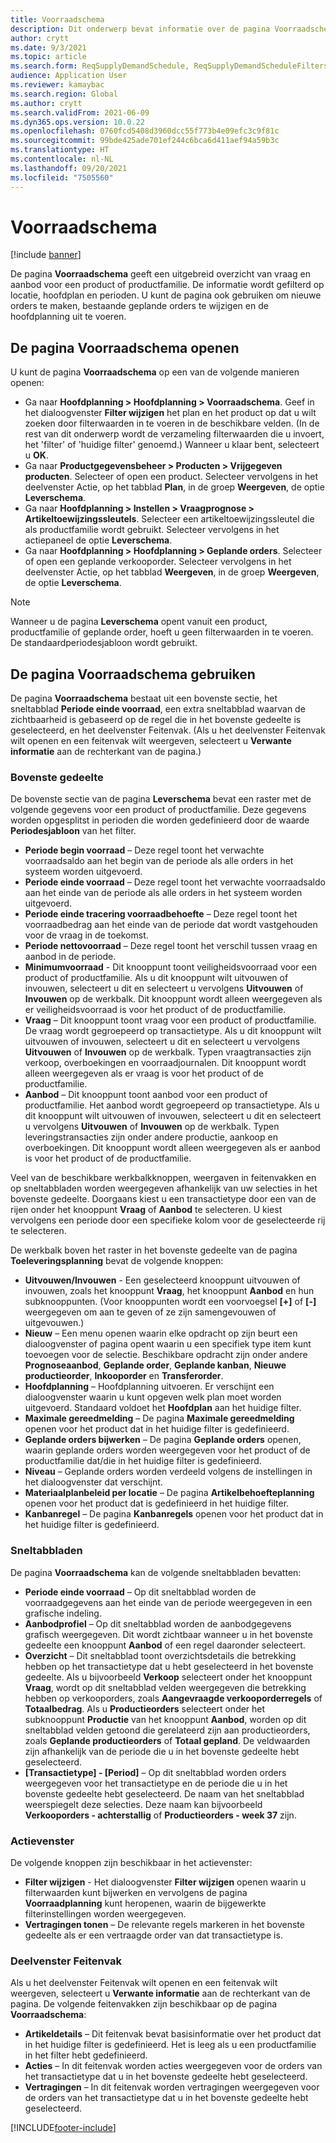 ```yaml
---
title: Voorraadschema
description: Dit onderwerp bevat informatie over de pagina Voorraadschema en de mogelijkheden ervan.
author: crytt
ms.date: 9/3/2021
ms.topic: article
ms.search.form: ReqSupplyDemandSchedule, ReqSupplyDemandScheduleFilters, ReqSupplyDemandItemDetails, ReqTransFuturesActionsPart, ReqSupplyDemandOverviewLegendPart
audience: Application User
ms.reviewer: kamaybac
ms.search.region: Global
ms.author: crytt
ms.search.validFrom: 2021-06-09
ms.dyn365.ops.version: 10.0.22
ms.openlocfilehash: 0760fcd5408d3960dcc55f773b4e09efc3c9f81c
ms.sourcegitcommit: 99bde425ade701ef244c6bca6d411aef94a59b3c
ms.translationtype: HT
ms.contentlocale: nl-NL
ms.lasthandoff: 09/20/2021
ms.locfileid: "7505560"
---
```

# <a name="supply-schedule"></a>Voorraadschema

[!include [banner](../includes/banner.md)]

De pagina **Voorraadschema** geeft een uitgebreid overzicht van vraag en aanbod voor een product of productfamilie. De informatie wordt gefilterd op locatie, hoofdplan en perioden. U kunt de pagina ook gebruiken om nieuwe orders te maken, bestaande geplande orders te wijzigen en de hoofdplanning uit te voeren.

## <a name="open-the-supply-schedule-page"></a>De pagina Voorraadschema openen

U kunt de pagina **Voorraadschema** op een van de volgende manieren openen:

- Ga naar **Hoofdplanning \> Hoofdplanning \> Voorraadschema**. Geef in het dialoogvenster **Filter wijzigen** het plan en het product op dat u wilt zoeken door filterwaarden in te voeren in de beschikbare velden. (In de rest van dit onderwerp wordt de verzameling filterwaarden die u invoert, het 'filter' of 'huidige filter' genoemd.) Wanneer u klaar bent, selecteert u **OK**.
- Ga naar **Productgegevensbeheer \> Producten \> Vrijgegeven producten**. Selecteer of open een product. Selecteer vervolgens in het deelvenster Actie, op het tabblad **Plan**, in de groep **Weergeven**, de optie **Leverschema**.
- Ga naar **Hoofdplanning \> Instellen \> Vraagprognose \> Artikeltoewijzingssleutels**. Selecteer een artikeltoewijzingssleutel die als productfamilie wordt gebruikt. Selecteer vervolgens in het actiepaneel de optie **Leverschema**.
- Ga naar **Hoofdplanning \> Hoofdplanning \> Geplande orders**. Selecteer of open een geplande verkooporder. Selecteer vervolgens in het deelvenster Actie, op het tabblad **Weergeven**, in de groep **Weergeven**, de optie **Leverschema**.

> [!NOTE]
> Wanneer u de pagina **Leverschema** opent vanuit een product, productfamilie of geplande order, hoeft u geen filterwaarden in te voeren. De standaardperiodesjabloon wordt gebruikt.

## <a name="use-the-supply-schedule-page"></a>De pagina Voorraadschema gebruiken

De pagina **Voorraadschema** bestaat uit een bovenste sectie, het sneltabblad **Periode einde voorraad**, een extra sneltabblad waarvan de zichtbaarheid is gebaseerd op de regel die in het bovenste gedeelte is geselecteerd, en het deelvenster Feitenvak. (Als u het deelvenster Feitenvak wilt openen en een feitenvak wilt weergeven, selecteert u **Verwante informatie** aan de rechterkant van de pagina.)

### <a name="upper-section"></a>Bovenste gedeelte

De bovenste sectie van de pagina **Leverschema** bevat een raster met de volgende gegevens voor een product of productfamilie. Deze gegevens worden opgesplitst in perioden die worden gedefinieerd door de waarde **Periodesjabloon** van het filter.

- **Periode begin voorraad** – Deze regel toont het verwachte voorraadsaldo aan het begin van de periode als alle orders in het systeem worden uitgevoerd.
- **Periode einde voorraad** – Deze regel toont het verwachte voorraadsaldo aan het einde van de periode als alle orders in het systeem worden uitgevoerd.
- **Periode einde tracering voorraadbehoefte** – Deze regel toont het voorraadbedrag aan het einde van de periode dat wordt vastgehouden voor de vraag in de toekomst.
- **Periode nettovoorraad** – Deze regel toont het verschil tussen vraag en aanbod in de periode.
- **Minimumvoorraad** - Dit knooppunt toont veiligheidsvoorraad voor een product of productfamilie. Als u dit knooppunt wilt uitvouwen of invouwen, selecteert u dit en selecteert u vervolgens **Uitvouwen** of **Invouwen** op de werkbalk. Dit knooppunt wordt alleen weergegeven als er veiligheidsvoorraad is voor het product of de productfamilie.
- **Vraag** – Dit knooppunt toont vraag voor een product of productfamilie. De vraag wordt gegroepeerd op transactietype. Als u dit knooppunt wilt uitvouwen of invouwen, selecteert u dit en selecteert u vervolgens **Uitvouwen** of **Invouwen** op de werkbalk. Typen vraagtransacties zijn verkoop, overboekingen en voorraadjournalen. Dit knooppunt wordt alleen weergegeven als er vraag is voor het product of de productfamilie.
- **Aanbod** – Dit knooppunt toont aanbod voor een product of productfamilie. Het aanbod wordt gegroepeerd op transactietype. Als u dit knooppunt wilt uitvouwen of invouwen, selecteert u dit en selecteert u vervolgens **Uitvouwen** of **Invouwen** op de werkbalk. Typen leveringstransacties zijn onder andere productie, aankoop en overboekingen. Dit knooppunt wordt alleen weergegeven als er aanbod is voor het product of de productfamilie.

Veel van de beschikbare werkbalkknoppen, weergaven in feitenvakken en op sneltabbladen worden weergegeven afhankelijk van uw selecties in het bovenste gedeelte. Doorgaans kiest u een transactietype door een van de rijen onder het knooppunt **Vraag** of **Aanbod** te selecteren. U kiest vervolgens een periode door een specifieke kolom voor de geselecteerde rij te selecteren.

De werkbalk boven het raster in het bovenste gedeelte van de pagina **Toeleveringsplanning** bevat de volgende knoppen:

- **Uitvouwen/Invouwen** - Een geselecteerd knooppunt uitvouwen of invouwen, zoals het knooppunt **Vraag**, het knooppunt **Aanbod** en hun subknooppunten. (Voor knooppunten wordt een voorvoegsel **\[+\]** of **\[-\]** weergegeven om aan te geven of ze zijn samengevouwen of uitgevouwen.)
- **Nieuw** – Een menu openen waarin elke opdracht op zijn beurt een dialoogvenster of pagina opent waarin u een specifiek type item kunt toevoegen voor de selectie. Beschikbare opdracht zijn onder andere **Prognoseaanbod**, **Geplande order**, **Geplande kanban**, **Nieuwe productieorder**, **Inkooporder** en **Transferorder**.
- **Hoofdplanning** – Hoofdplanning uitvoeren. Er verschijnt een dialoogvenster waarin u kunt opgeven welk plan moet worden uitgevoerd. Standaard voldoet het **Hoofdplan** aan het huidige filter.
- **Maximale gereedmelding** – De pagina **Maximale gereedmelding** openen voor het product dat in het huidige filter is gedefinieerd.
- **Geplande orders bijwerken** – De pagina **Geplande orders** openen, waarin geplande orders worden weergegeven voor het product of de productfamilie dat/die in het huidige filter is gedefinieerd.
- **Niveau** – Geplande orders worden verdeeld volgens de instellingen in het dialoogvenster dat verschijnt.
- **Materiaalplanbeleid per locatie** – De pagina **Artikelbehoefteplanning** openen voor het product dat is gedefinieerd in het huidige filter.
- **Kanbanregel** – De pagina **Kanbanregels** openen voor het product dat in het huidige filter is gedefinieerd.

### <a name="fasttabs"></a>Sneltabbladen

De pagina **Voorraadschema** kan de volgende sneltabbladen bevatten:

- **Periode einde voorraad** – Op dit sneltabblad worden de voorraadgegevens aan het einde van de periode weergegeven in een grafische indeling.
- **Aanbodprofiel** – Op dit sneltabblad worden de aanbodgegevens grafisch weergegeven. Dit wordt zichtbaar wanneer u in het bovenste gedeelte een knooppunt **Aanbod** of een regel daaronder selecteert.
- **Overzicht** – Dit sneltabblad toont overzichtsdetails die betrekking hebben op het transactietype dat u hebt geselecteerd in het bovenste gedeelte. Als u bijvoorbeeld **Verkoop** selecteert onder het knooppunt **Vraag**, wordt op dit sneltabblad velden weergegeven die betrekking hebben op verkooporders, zoals **Aangevraagde verkooporderregels** of **Totaalbedrag**. Als u **Productieorders** selecteert onder het subknooppunt **Productie** van het knooppunt **Aanbod**, worden op dit sneltabblad velden getoond die gerelateerd zijn aan productieorders, zoals **Geplande productieorders** of **Totaal gepland**. De veldwaarden zijn afhankelijk van de periode die u in het bovenste gedeelte hebt geselecteerd. 
- **\[Transactietype\] - \[Period\]** – Op dit sneltabblad worden orders weergegeven voor het transactietype en de periode die u in het bovenste gedeelte hebt geselecteerd. De naam van het sneltabblad weerspiegelt deze selecties. Deze naam kan bijvoorbeeld **Verkooporders - achterstallig** of **Productieorders - week 37** zijn.

### <a name="action-pane"></a>Actievenster

De volgende knoppen zijn beschikbaar in het actievenster:

- **Filter wijzigen** - Het dialoogvenster **Filter wijzigen** openen waarin u filterwaarden kunt bijwerken en vervolgens de pagina **Voorraadplanning** kunt heropenen, waarin de bijgewerkte filterinstellingen worden weergegeven.
- **Vertragingen tonen** – De relevante regels markeren in het bovenste gedeelte als er een vertraagde order van dat transactietype is.

### <a name="factbox-pane"></a>Deelvenster Feitenvak

Als u het deelvenster Feitenvak wilt openen en een feitenvak wilt weergeven, selecteert u **Verwante informatie** aan de rechterkant van de pagina. De volgende feitenvakken zijn beschikbaar op de pagina **Voorraadschema**:

- **Artikeldetails** – Dit feitenvak bevat basisinformatie over het product dat in het huidige filter is gedefinieerd. Het is leeg als u een productfamilie in het filter hebt gedefinieerd.
- **Acties** – In dit feitenvak worden acties weergegeven voor de orders van het transactietype dat u in het bovenste gedeelte hebt geselecteerd.
- **Vertragingen** – In dit feitenvak worden vertragingen weergegeven voor de orders van het transactietype dat u in het bovenste gedeelte hebt geselecteerd.

[!INCLUDE[footer-include](../../includes/footer-banner.md)]
